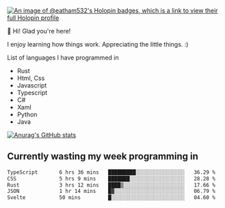 [![An image of @eatham532's Holopin badges, which is a link to view their full Holopin profile](https://holopin.me/eatham532)](https://holopin.io/@eatham532)


👋 Hi! Glad you're here!

I enjoy learning how things work. Appreciating the little things. :)


List of languages I have programmed in
- Rust
- Html, Css
- Javascript
- Typescript
- C#
- Xaml
- Python
- Java

[![Anurag's GitHub stats](https://github-readme-stats.vercel.app/api?username=Eatham532&theme=dark)](https://github.com/anuraghazra/github-readme-stats)


## Currently wasting my week programming in
<!--START_SECTION:waka-->

```txt
TypeScript       6 hrs 36 mins   █████████░░░░░░░░░░░░░░░░   36.29 %
CSS              5 hrs 9 mins    ███████░░░░░░░░░░░░░░░░░░   28.28 %
Rust             3 hrs 12 mins   ████▒░░░░░░░░░░░░░░░░░░░░   17.66 %
JSON             1 hr 14 mins    █▓░░░░░░░░░░░░░░░░░░░░░░░   06.79 %
Svelte           50 mins         █░░░░░░░░░░░░░░░░░░░░░░░░   04.60 %
```

<!--END_SECTION:waka-->
